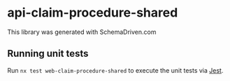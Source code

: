 
# api-claim-procedure-shared

This library was generated with SchemaDriven.com

## Running unit tests

Run `nx test web-claim-procedure-shared` to execute the unit tests via [Jest](https://jestjs.io).

